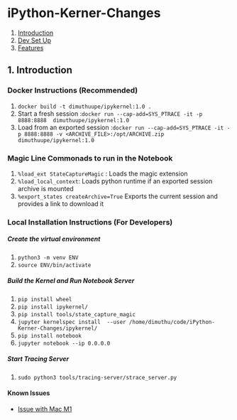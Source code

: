 # iPython-Kerner-Changes

<!---
1. Include Java Version
2. Instructions to set it up
-->

1. [Introduction](#introduction)
2. [Dev Set Up](#dev-set-up)
3. [Features](#features)

## 1. Introduction<a name="introduction"/>


### Docker Instructions (Recommended)

1. `docker build -t dimuthuupe/ipykernel:1.0 .`
2. Start a fresh session :`docker run --cap-add=SYS_PTRACE -it -p 8888:8888  dimuthuupe/ipykernel:1.0`
2. Load from an exported session :`docker run --cap-add=SYS_PTRACE -it -p 8888:8888 -v <ARCHIVE_FILE>:/opt/ARCHIVE.zip  dimuthuupe/ipykernel:1.0`

### Magic Line Commonads to run in the Notebook

1. `%load_ext StateCaptureMagic` : Loads the magic extension
2. `%load_local_context`: Loads python runtime if an exported session archive is mounted
3. `%export_states createArchive=True` Exports the current session and provides a link to download it

### Local Installation Instructions (For Developers)
##### Create the virtual environment

1. `python3 -m venv ENV`
2. `source ENV/bin/activate`

##### Build the Kernel and Run Notebook Server
1. `pip install wheel`
2. `pip install ipykernel/`
3. `pip install tools/state_capture_magic`
4. `jupyter kernelspec install  --user /home/dimuthu/code/iPython-Kerner-Changes/ipykernel/`
5. `pip install notebook`
6. `jupyter notebook --ip 0.0.0.0 `

##### Start Tracing Server

1. `sudo python3 tools/tracing-server/strace_server.py`

#### Known Issues
- [Issue with Mac M1](https://github.com/SciGaP/iPython-Kerner-Changes/issues/8#issue-1383841536)
